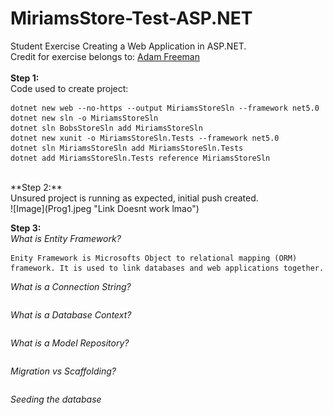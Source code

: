 # MiriamsStore-Test-ASP.NET<br>

Student Exercise Creating a Web Application in ASP.NET.<br>
Credit for exercise belongs to: [Adam Freeman](https://www.apress.com/gp/book/9781484254394)
<br>
<br>
**Step 1:**<br>
Code used to create project:<br>
```dotnet new globaljson --sdk-version 5.0.103 --output MiriamsStoreSln
dotnet new web --no-https --output MiriamsStoreSln --framework net5.0
dotnet new sln -o MiriamsStoreSln
dotnet sln BobsStoreSln add MiriamsStoreSln
dotnet new xunit -o MiriamsStoreSln.Tests --framework net5.0
dotnet sln MiriamsStoreSln add MiriamsStoreSln.Tests 
dotnet add MiriamsStoreSln.Tests reference MiriamsStoreSln 
```

<br>
**Step 2:**
<br>
Unsured project is running as expected, initial push created.
<br>
![Image](Prog1.jpeg "Link Doesnt work lmao")
<br>

**Step 3:**<br>
*What is Entity Framework?*
```
Enity Framework is Microsofts Object to relational mapping (ORM) framework. It is used to link databases and web applications together.
```
*What is a Connection String?*
```

```
*What is a Database Context?*
```

```
*What is a Model Repository?*
```

```
*Migration vs Scaffolding?*
```

```
*Seeding the database*
